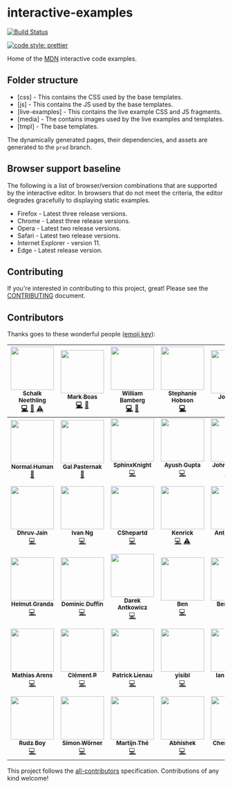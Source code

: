 # interactive-examples

[![Build Status](https://travis-ci.org/mdn/interactive-examples.svg?branch=master)](https://travis-ci.org/mdn/interactive-examples)

[![code style: prettier](https://img.shields.io/badge/code_style-prettier-ff69b4.svg?style=flat-square)](https://github.com/prettier/prettier)

Home of the [MDN](https://developer.mozilla.org/) interactive code examples.

## Folder structure

*   [css] - This contains the CSS used by the base templates.
*   [js] - This contains the JS used by the base templates.
*   [live-examples] - This contains the live example CSS and JS fragments.
*   [media] - The contains images used by the live examples and templates.
*   [tmpl] - The base templates.

The dynamically generated pages, their dependencies, and assets are generated to the `prod` branch.

## Browser support baseline

The following is a list of browser/version combinations that are supported by the interactive editor. In browsers that do not meet the criteria, the editor degrades gracefully to displaying static examples.

*   Firefox - Latest three release versions.
*   Chrome - Latest three release versions.
*   Opera - Latest two release versions.
*   Safari - Latest two release versions.
*   Internet Explorer - version 11.
*   Edge - Latest release version.

## Contributing

If you're interested in contributing to this project, great! Please see the [CONTRIBUTING](CONTRIBUTING.md) document.

## Contributors

Thanks goes to these wonderful people ([emoji key](https://github.com/kentcdodds/all-contributors#emoji-key)):

<!-- ALL-CONTRIBUTORS-LIST:START - Do not remove or modify this section -->
<!-- prettier-ignore -->
| [<img src="https://avatars3.githubusercontent.com/u/10350960?s=460&v=4" width="100px;"/><br /><sub><b>Schalk Neethling</b></sub>](https://github.com/schalkneethling)<br />[💻](https://github.com/mdn/interactive-examples/commits?author=schalkneethling "Code") [📖](https://github.com/mdn/interactive-examples/commits?author=schalkneethling "Documentation") [⚠️](https://github.com/mdn/interactive-examples/commits?author=schalkneethling "Tests") | [<img src="https://avatars3.githubusercontent.com/u/208756?s=460&v=4" width="100px;"/><br /><sub><b>Mark Boas</b></sub>](https://github.com/maboa)<br />[💻](https://github.com/mdn/interactive-examples/commits?author=maboa "Code") [📖](https://github.com/mdn/interactive-examples/commits?author=maboa "Documentation") | [<img src="https://avatars3.githubusercontent.com/u/432915?s=460&v=4" width="100px;"/><br /><sub><b>William Bamberg</b></sub>](https://github.com/wbamberg)<br />[💻](https://github.com/mdn/interactive-examples/commits?author=wbamberg "Code") [📖](https://github.com/mdn/interactive-examples/commits?author=wbamberg "Documentation") | [<img src="https://avatars3.githubusercontent.com/u/854701?s=460&v=4" width="100px;"/><br /><sub><b>Stephanie Hobson</b></sub>](https://github.com/stephaniehobson)<br />[💻](https://github.com/mdn/interactive-examples/commits?author=stephaniehobson "Code") | [<img src="https://avatars3.githubusercontent.com/u/161718?s=460&v=4" width="100px;"/><br /><sub><b>Josh Mize</b></sub>](https://github.com/jgmize)<br />[💻](https://github.com/mdn/interactive-examples/commits?author=jgmize "Code") | [<img src="https://avatars3.githubusercontent.com/u/47647?s=460&v=4" width="100px;"/><br /><sub><b>Chris Mills</b></sub>](https://github.com/chrisdavidmills)<br />[📖](https://github.com/mdn/interactive-examples/commits?author=chrisdavidmills "Documentation") [💻](https://github.com/mdn/interactive-examples/commits?author=chrisdavidmills "Code") | [<img src="https://avatars3.githubusercontent.com/u/58244?s=460&v=4" width="100px;"/><br /><sub><b>Dave Parfitt</b></sub>](https://github.com/metadave)<br />[💻](https://github.com/mdn/interactive-examples/commits?author=metadave "Code") |
| :---: | :---: | :---: | :---: | :---: | :---: | :---: |
| [<img src="https://avatars3.githubusercontent.com/u/13082030?s=460&v=4" width="100px;"/><br /><sub><b>Normal Human</b></sub>](https://github.com/normalhuman)<br />[📖](https://github.com/mdn/interactive-examples/commits?author=normalhuman "Documentation") | [<img src="https://avatars3.githubusercontent.com/u/1783036?s=460&v=4" width="100px;"/><br /><sub><b>Gal Pasternak</b></sub>](https://github.com/galman33)<br />[📖](https://github.com/mdn/interactive-examples/commits?author=galman33 "Documentation") | [<img src="https://avatars3.githubusercontent.com/u/2413436?s=460&v=4" width="100px;"/><br /><sub><b>SphinxKnight</b></sub>](https://github.com/SphinxKnight)<br />[💻](https://github.com/mdn/interactive-examples/commits?author=SphinxKnight "Code") | [<img src="https://avatars3.githubusercontent.com/u/33892472?s=460&v=4" width="100px;"/><br /><sub><b>Ayush Gupta</b></sub>](https://github.com/7ayushgupta)<br />[💻](https://github.com/mdn/interactive-examples/commits?author=7ayushgupta "Code") | [<img src="https://avatars2.githubusercontent.com/u/286017?s=460&v=4" width="100px;"/><br /><sub><b>John Whitlock</b></sub>](https://github.com/jwhitlock)<br />[💻](https://github.com/mdn/interactive-examples/commits?author=jwhitlock "Code") [🚇](#infra-jwhitlock "Infrastructure (Hosting, Build-Tools, etc)") | [<img src="https://avatars2.githubusercontent.com/u/7999073?s=460&v=4" width="100px;"/><br /><sub><b>mfluehr</b></sub>](https://github.com/mfluehr)<br />[💻](https://github.com/mdn/interactive-examples/commits?author=mfluehr "Code") [📖](https://github.com/mdn/interactive-examples/commits?author=mfluehr "Documentation") | [<img src="https://avatars2.githubusercontent.com/u/39191?s=460&v=4" width="100px;"/><br /><sub><b>Paul Irish</b></sub>](https://github.com/paulirish)<br />[💻](https://github.com/mdn/interactive-examples/commits?author=paulirish "Code") |
| [<img src="https://avatars2.githubusercontent.com/u/18121502?s=460&v=4" width="100px;"/><br /><sub><b>Dhruv Jain</b></sub>](https://github.com/maddhruv)<br />[💻](https://github.com/mdn/interactive-examples/commits?author=maddhruv "Code") | [<img src="https://avatars2.githubusercontent.com/u/7613160?s=460&v=4" width="100px;"/><br /><sub><b>Ivan Ng</b></sub>](https://github.com/qwIvan)<br />[💻](https://github.com/mdn/interactive-examples/commits?author=qwIvan "Code") | [<img src="https://avatars2.githubusercontent.com/u/24432753?s=460&v=4" width="100px;"/><br /><sub><b>CShepartd</b></sub>](https://github.com/CShepartd)<br />[💻](https://github.com/mdn/interactive-examples/commits?author=CShepartd "Code") | [<img src="https://avatars3.githubusercontent.com/u/3090380?s=460&v=4" width="100px;"/><br /><sub><b>Kenrick</b></sub>](https://github.com/kenrick95)<br />[💻](https://github.com/mdn/interactive-examples/commits?author=kenrick95 "Code") [⚠️](https://github.com/mdn/interactive-examples/commits?author=kenrick95 "Tests") | [<img src="https://avatars3.githubusercontent.com/u/468752?s=460&v=4" width="100px;"/><br /><sub><b>Anton Boyko</b></sub>](https://github.com/diablero13)<br />[💻](https://github.com/mdn/interactive-examples/commits?author=diablero13 "Code") | [<img src="https://avatars3.githubusercontent.com/u/5341898?s=460&v=4" width="100px;"/><br /><sub><b>Daniel Hickman</b></sub>](https://github.com/danielhickman)<br />[💻](https://github.com/mdn/interactive-examples/commits?author=danielhickman "Code") | [<img src="https://avatars3.githubusercontent.com/u/2764898?s=460&v=4" width="100px;"/><br /><sub><b>Rachel Andrew</b></sub>](https://github.com/rachelandrew)<br />[💻](https://github.com/mdn/interactive-examples/commits?author=rachelandrew "Code") |
| [<img src="https://avatars3.githubusercontent.com/u/82293?s=460&v=4" width="100px;"/><br /><sub><b>Helmut Granda</b></sub>](https://github.com/helmutgranda)<br />[💻](https://github.com/mdn/interactive-examples/commits?author=helmutgranda "Code") | [<img src="https://avatars3.githubusercontent.com/u/26224873?s=460&v=4" width="100px;"/><br /><sub><b>Dominic Duffin</b></sub>](https://github.com/dominicduffin1)<br />[💻](https://github.com/mdn/interactive-examples/commits?author=dominicduffin1 "Code") | [<img src="https://avatars3.githubusercontent.com/u/9683586?s=460&v=4" width="100px;"/><br /><sub><b>Darek Antkowicz</b></sub>](https://github.com/d7ark)<br />[💻](https://github.com/mdn/interactive-examples/commits?author=d7ark "Code") | [<img src="https://avatars3.githubusercontent.com/u/5430077?s=460&v=4" width="100px;"/><br /><sub><b>Ben</b></sub>](https://github.com/bromy)<br />[💻](https://github.com/mdn/interactive-examples/commits?author=bromy "Code") | [<img src="https://avatars3.githubusercontent.com/u/7213889?s=460&v=4" width="100px;"/><br /><sub><b>Ben Stokes</b></sub>](https://github.com/benji1304)<br />[💻](https://github.com/mdn/interactive-examples/commits?author=benji1304 "Code") | [<img src="https://avatars3.githubusercontent.com/u/3917726?s=460&v=4" width="100px;"/><br /><sub><b>Veekas Shrivastava</b></sub>](https://github.com/veekas)<br />[💻](https://github.com/mdn/interactive-examples/commits?author=veekas "Code") | [<img src="https://avatars3.githubusercontent.com/u/23248886?s=460&v=4" width="100px;"/><br /><sub><b>Brian Macdonald</b></sub>](https://github.com/brianlmacdonald)<br />[💻](https://github.com/mdn/interactive-examples/commits?author=brianlmacdonald "Code") |
| [<img src="https://avatars3.githubusercontent.com/u/12428444?s=460&v=4" width="100px;"/><br /><sub><b>Mathias Arens</b></sub>](https://github.com/tatellos)<br />[💻](https://github.com/mdn/interactive-examples/commits?author=tatellos "Code") | [<img src="https://avatars3.githubusercontent.com/u/347244?s=460&v=4" width="100px;"/><br /><sub><b>Clément P</b></sub>](https://github.com/yukulele)<br />[💻](https://github.com/mdn/interactive-examples/commits?author=yukulele "Code") | [<img src="https://avatars3.githubusercontent.com/u/2515134?s=460&v=4" width="100px;"/><br /><sub><b>Patrick Lienau</b></sub>](https://github.com/rozzzly)<br />[💻](https://github.com/mdn/interactive-examples/commits?author=rozzzly "Code") | [<img src="https://avatars3.githubusercontent.com/u/2784308?s=460&v=4" width="100px;"/><br /><sub><b>yisibl</b></sub>](https://github.com/yisibl)<br />[💻](https://github.com/mdn/interactive-examples/commits?author=yisibl "Code") | [<img src="https://avatars3.githubusercontent.com/u/2294248?s=460&v=4" width="100px;"/><br /><sub><b>Ian Sanders</b></sub>](https://github.com/iansan5653)<br />[💻](https://github.com/mdn/interactive-examples/commits?author=iansan5653 "Code") | [<img src="https://avatars3.githubusercontent.com/u/18094289?s=460&v=4" width="100px;"/><br /><sub><b>Nikolay Puzyrev</b></sub>](https://github.com/npuzyrev)<br />[💻](https://github.com/mdn/interactive-examples/commits?author=npuzyrev "Code") | [<img src="https://avatars3.githubusercontent.com/u/1028647?s=460&v=4" width="100px;"/><br /><sub><b>Marek Pepke</b></sub>](https://github.com/pepkin88)<br />[💻](https://github.com/mdn/interactive-examples/commits?author=pepkin88 "Code") |
| [<img src="https://avatars3.githubusercontent.com/u/8886118?s=460&v=4" width="100px;"/><br /><sub><b>Rudz Boy</b></sub>](https://github.com/rudzboy)<br />[💻](https://github.com/mdn/interactive-examples/commits?author=rudzboy "Code") | [<img src="https://avatars3.githubusercontent.com/u/1280142?s=460&v=4" width="100px;"/><br /><sub><b>Simon Wörner</b></sub>](https://github.com/SWW13)<br />[💻](https://github.com/mdn/interactive-examples/commits?author=SWW13 "Code") | [<img src="https://avatars3.githubusercontent.com/u/193881?s=460&v=4" width="100px;"/><br /><sub><b>Martijn Thé</b></sub>](https://github.com/martijnthe)<br />[💻](https://github.com/mdn/interactive-examples/commits?author=martijnthe "Code") | [<img src="https://avatars3.githubusercontent.com/u/20806640?s=460&v=4" width="100px;"/><br /><sub><b>Abhishek</b></sub>](https://github.com/Abhicoding)<br />[💻](https://github.com/mdn/interactive-examples/commits?author=Abhicoding "Code") | [<img src="https://avatars3.githubusercontent.com/u/1461498?s=460&v=4" width="100px;"/><br /><sub><b>Chen Hui Jing</b></sub>](https://github.com/huijing)<br />[💻](https://github.com/mdn/interactive-examples/commits?author=huijing "Code") | [<img src="https://avatars3.githubusercontent.com/u/4010828?s=460&v=4" width="100px;"/><br /><sub><b>Mats Palmgren</b></sub>](https://github.com/MatsPalmgren)<br />[💻](https://github.com/mdn/interactive-examples/commits?author=MatsPalmgren "Code") | [<img src="https://avatars3.githubusercontent.com/u/349114?s=460&v=4" width="100px;"/><br /><sub><b>Florian Scholz</b></sub>](https://github.com/Elchi3)<br />[💻](https://github.com/mdn/interactive-examples/commits?author=Elchi3 "Code") |
<!-- ALL-CONTRIBUTORS-LIST:END -->

This project follows the [all-contributors](https://github.com/kentcdodds/all-contributors) specification. Contributions of any kind welcome!
